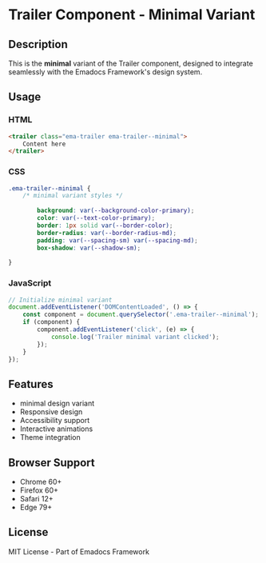 # Trailer Component - Minimal Variant

## Description
This is the **minimal** variant of the Trailer component, designed to integrate seamlessly with the Emadocs Framework's design system.

## Usage

### HTML
```html
<trailer class="ema-trailer ema-trailer--minimal">
    Content here
</trailer>
```

### CSS
```css
.ema-trailer--minimal {
    /* minimal variant styles */
    
        background: var(--background-color-primary);
        color: var(--text-color-primary);
        border: 1px solid var(--border-color);
        border-radius: var(--border-radius-md);
        padding: var(--spacing-sm) var(--spacing-md);
        box-shadow: var(--shadow-sm);
    
}
```

### JavaScript
```javascript
// Initialize minimal variant
document.addEventListener('DOMContentLoaded', () => {
    const component = document.querySelector('.ema-trailer--minimal');
    if (component) {
        component.addEventListener('click', (e) => {
            console.log('Trailer minimal variant clicked');
        });
    }
});
```

## Features
- minimal design variant
- Responsive design
- Accessibility support
- Interactive animations
- Theme integration

## Browser Support
- Chrome 60+
- Firefox 60+
- Safari 12+
- Edge 79+

## License
MIT License - Part of Emadocs Framework
